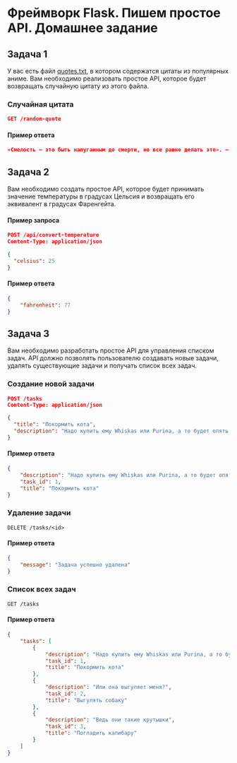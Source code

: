 # Фреймворк Flask. Пишем простое API. Домашнее задание

## Задача 1

У вас есть файл [quotes.txt](https://drive.google.com/uc?export=download&id=1j5O9cvO6nU2t11nqDXlbcEbCt8RY-iO6), в котором содержатся цитаты из популярных аниме. Вам необходимо реализовать простое API, которое будет возвращать случайную цитату из этого файла.

### Случайная цитата

```json
GET /random-quote
```

#### Пример ответа

```json
«Смелость — это быть напуганным до смерти, но все равно делать это». — Мугурума Кенсей
```

## Задача 2

Вам необходимо создать простое API, которое будет принимать значение температуры в градусах Цельсия и возвращать его эквивалент в градусах Фаренгейта.

#### Пример запроса

```json
POST /api/convert-temperature
Content-Type: application/json

{
  "celsius": 25
}
```

#### Пример ответа

```json
{
	"fahrenheit": 77
}
```

## Задача 3

Вам необходимо разработать простое API для управления списком задач. API должно позволять пользователю создавать новые задачи, удалять существующие задачи и получать список всех задач.

### Cоздание новой задачи

```json
POST /tasks
Content-Type: application/json

{
  "title": "Покормить кота",
  "description": "Надо купить ему Whiskas или Purina, а то будет опять злой"
}
```

#### Пример ответа

```json
{
	"description": "Надо купить ему Whiskas или Purina, а то будет опять злой",
	"task_id": 1,
	"title": "Покормить кота"
}
```

### Удаление задачи

```
DELETE /tasks/<id>
```

#### Пример ответа

```json
{
	"message": "Задача успешно удалена"
}
```

### Список всех задач

```
GET /tasks
```

#### Пример ответа

```json
{
	"tasks": [
		{
			"description": "Надо купить ему Whiskas или Purina, а то будет опять злой",
			"task_id": 1,
			"title": "Покормить кота"
		},
		{
			"description": "Или она выгуляет меня?",
			"task_id": 2,
			"title": "Выгулять собаку"
		},
		{
			"description": "Ведь они такие крутышки",
			"task_id": 3,
			"title": "Погладить капибару"
		}
	]
}
```